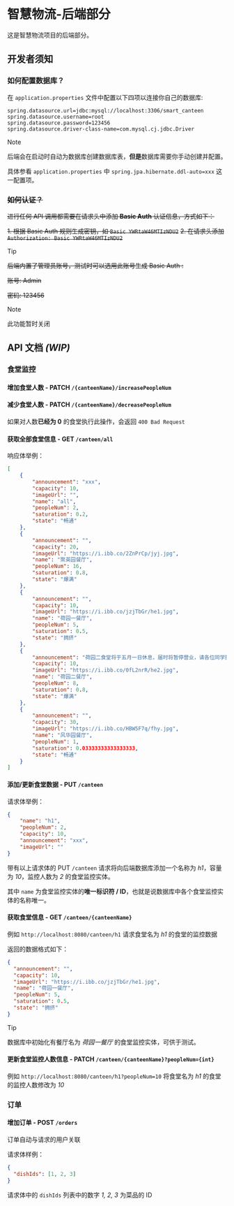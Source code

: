 # 智慧物流-后端部分

这是智慧物流项目的后端部分。

## 开发者须知

### 如何配置数据库？

在 `application.properties` 文件中配置以下四项以连接你自己的数据库:

```properties
spring.datasource.url=jdbc:mysql://localhost:3306/smart_canteen
spring.datasource.username=root
spring.datasource.password=123456
spring.datasource.driver-class-name=com.mysql.cj.jdbc.Driver
```

> [!NOTE]
> 后端会在启动时自动为数据库创建数据库表，**但是**数据库需要你手动创建并配置。
> 
> 具体参看 `application.properties` 中 `spring.jpa.hibernate.ddl-auto=xxx` 这一配置项。

### ~~如何认证？~~

~~进行任何 API 调用都需要在请求头中添加 **Basic Auth** 认证信息，方式如下：~~

~~1. 根据 Basic Auth 规则生成密钥，如 `Basic YWRtaW46MTIzNDU2`~~
~~2. 在请求头添加 `Authorization: Basic YWRtaW46MTIzNDU2`~~

> [!TIP]
> ~~后端内置了管理员账号，测试时可以选用此账号生成 Basic Auth :~~
> 
> ~~账号: Admin~~
> 
> ~~密码: 123456~~

> [!NOTE]
> 此功能暂时关闭

## API 文档 *(WIP)*

### 食堂监控

#### 增加食堂人数 - PATCH `/{canteenName}/increasePeopleNum`

#### 减少食堂人数 - PATCH `/{canteenName}/decreasePeopleNum`

如果对人数**已经为 0** 的食堂执行此操作，会返回 `400 Bad Request`

#### 获取全部食堂信息 - GET `/canteen/all`

响应体举例：

```json
[
    {
        "announcement": "xxx",
        "capacity": 10,
        "imageUrl": "",
        "name": "all",
        "peopleNum": 2,
        "saturation": 0.2,
        "state": "畅通"
    },
    {
        "announcement": "",
        "capacity": 20,
        "imageUrl": "https://i.ibb.co/2ZnPrCp/jyj.jpg",
        "name": "聚英园餐厅",
        "peopleNum": 16,
        "saturation": 0.8,
        "state": "爆满"
    },
    {
        "announcement": "",
        "capacity": 10,
        "imageUrl": "https://i.ibb.co/jzjTbGr/he1.jpg",
        "name": "荷园一餐厅",
        "peopleNum": 5,
        "saturation": 0.5,
        "state": "拥挤"
    },
    {
        "announcement": "荷园二食堂将于五月一日休息，届时将暂停营业，请各位同学提前安排好就餐时间。",
        "capacity": 10,
        "imageUrl": "https://i.ibb.co/0fL2nrR/he2.jpg",
        "name": "荷园二餐厅",
        "peopleNum": 8,
        "saturation": 0.8,
        "state": "爆满"
    },
    {
        "announcement": "",
        "capacity": 30,
        "imageUrl": "https://i.ibb.co/HBW5F7q/fhy.jpg",
        "name": "风华园餐厅",
        "peopleNum": 1,
        "saturation": 0.03333333333333333,
        "state": "畅通"
    }
]
```

#### 添加/更新食堂数据 - PUT `/canteen` 

请求体举例：

```json
{
    "name": "h1",
    "peopleNum": 2,
    "capacity": 10,
    "announcement": "xxx",
    "imageUrl": ""
}
```

带有以上请求体的 PUT `/canteen` 请求将向后端数据库添加一个名称为 *h1*，容量为 *10*，监控人数为 *2* 的食堂监控实体。

其中 `name` 为食堂监控实体的**唯一标识符 / ID**，也就是说数据库中各个食堂监控实体的名称唯一。

#### 获取食堂信息 - GET `/canteen/{canteenName}` 

例如 `http://localhost:8080/canteen/h1` 请求食堂名为 *h1* 的食堂的监控数据

返回的数据格式如下：

```json
{
  "announcement": "",
  "capacity": 10,
  "imageUrl": "https://i.ibb.co/jzjTbGr/he1.jpg",
  "name": "荷园一餐厅",
  "peopleNum": 5,
  "saturation": 0.5,
  "state": "拥挤"
}
```

> [!TIP]
> 数据库中初始化有餐厅名为 *荷园一餐厅* 的食堂监控实体，可供于测试。

#### 更新食堂监控人数信息 - PATCH `/canteen/{canteenName}?peopleNum={int}`

例如 `http://localhost:8080/canteen/h1?peopleNum=10` 将食堂名为 *h1* 的食堂的监控人数修改为 *10*

### 订单

#### 增加订单 - POST `/orders`

订单自动与请求的用户关联

请求体样例：

```json
{
  "dishIds": [1, 2, 3]
}
```

请求体中的 `dishIds` 列表中的数字 *1, 2, 3* 为菜品的 ID




